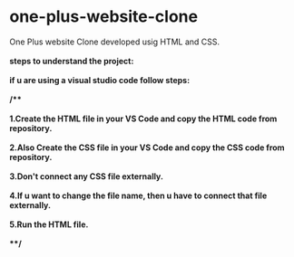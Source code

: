# one-plus-website-clone
One Plus website Clone developed usig HTML and CSS.
<br>
<br>
<strong>steps to understand the project<strong>:
<br>
<br>
if u are using a visual studio code follow steps:
<br>
<br>
/**
<br>
<br>
1.Create the HTML file in your VS Code and copy the HTML code from repository.
<br>
<br>
2.Also Create the CSS file in your VS Code and copy the CSS code from repository.
<br>
<br>
3.Don't connect any CSS file externally.
<br>
<br>
4.If u want to change the file name, then u have to connect that file externally. 
<br>
<br>
5.Run the HTML file.
<br>
<br>
**/

